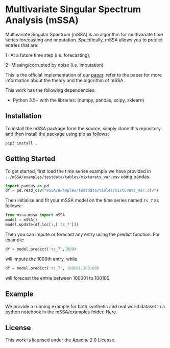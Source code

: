# Multivariate Singular Spectrum Analysis (mSSA)

Multivariate Singular Spectrum (mSSA) is an algorithm for multivariate time series forecasting and imputation. 
Specifically, mSSA allows you to predict entries that are:

1- At a future time step (i.e. forecasting);

2- Missing/corrupted by noise (i.e. imputation)


This is the official implementation of our  [paper](https://arxiv.org/abs/2006.13448). refer to the paper for  more information about the theory and the algorithm of mSSA.  


This work has the following dependencies:

- Python 3.5+ with the libraries: (numpy, pandas, scipy, sklearn)
 

## Installation
To install the mSSA package form the source, simply clone this repository and then install the package using pip as follows:

`pip3 install .`
 

## Getting Started
To get started, first load the time series example we have provided in `../mSSA/examples/testdata/tables/mixturets_var.csv` using pandas.

```python
import pandas as pd
df = pd.read_csv("mSSA/examples/testdata/tables/mixturets_var.csv")
```
Then initialise and fit your  mSSA model on the time series named `ts_7` as follows:
 
```python
from mssa.mssa import mSSA
model = mSSA()
model.update(df.loc[:,['ts_7']]) 
```
Then you can impute or forecast any entry using the predict function. For example:

```python
df = model.predict('ts_7',1000)
```

will impute the 1000th entry, while 
```python
df = model.predict('ts_7', 100001,100100)
```

will forecast the entrie between 100001 to 100100.

## Example
We provide a running example for both synthetic and real world dataset in a python notebook in the mSSA/examples folder. [Here](/mssa/examples/mSSA_notebook_example.ipynb).
## License 
This work is licensed under the Apache 2.0 License. 
